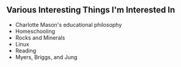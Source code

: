 ## Various Interesting Things I'm Interested In
* Charlotte Mason's educational philosophy
* Homeschooling
* Rocks and Minerals
* Linux
* Reading
* Myers, Briggs, and Jung


